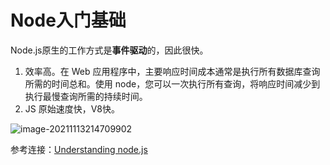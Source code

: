 # Node入门基础

Node.js原生的工作方式是**事件驱动**的，因此很快。

1. 效率高。在 Web 应用程序中，主要响应时间成本通常是执行所有数据库查询所需的时间总和。使用 node，您可以一次执行所有查询，将响应时间减少到执行最慢查询所需的持续时间。
2. JS 原始速度快，V8快。

![image-20211113214709902](https://ruoruochen-img-bed.oss-cn-beijing.aliyuncs.com/img/202111132147090.png)

参考连接：[Understanding node.js](http://debuggable.com/posts/understanding-node-js:4bd98440-45e4-4a9a-8ef7-0f7ecbdd56cb)